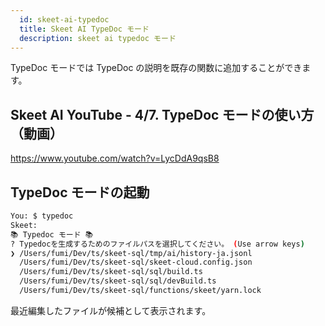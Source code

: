 ```yaml
---
  id: skeet-ai-typedoc
  title: Skeet AI TypeDoc モード
  description: skeet ai typedoc モード
---
```


TypeDoc モードでは TypeDoc の説明を既存の関数に追加することができます。

## Skeet AI YouTube - 4/7. TypeDoc モードの使い方（動画）

https://www.youtube.com/watch?v=LycDdA9qsB8

## TypeDoc モードの起動

```bash
You: $ typedoc
Skeet:
📚 Typedoc モード 📚
? Typedocを生成するためのファイルパスを選択してください。 (Use arrow keys)
❯ /Users/fumi/Dev/ts/skeet-sql/tmp/ai/history-ja.jsonl
  /Users/fumi/Dev/ts/skeet-sql/skeet-cloud.config.json
  /Users/fumi/Dev/ts/skeet-sql/sql/build.ts
  /Users/fumi/Dev/ts/skeet-sql/sql/devBuild.ts
  /Users/fumi/Dev/ts/skeet-sql/functions/skeet/yarn.lock
```

最近編集したファイルが候補として表示されます。
